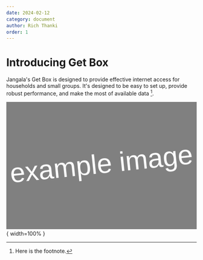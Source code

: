 ```yaml
---
date: 2024-02-12
category: document
author: Rich Thanki
order: 1
---
```



# Introducing Get Box

Jangala's Get Box is designed to provide effective internet access for households and small groups. It's designed to be easy to set up, provide robust performance, and make the most of available data [^1].

![Jangala's Mission](images/jangala-mission.svg){ width=100% } <br/>

[^1]: Here is the footnote.
